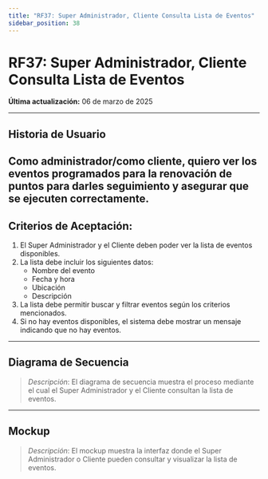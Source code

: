 ```yaml
---
title: "RF37: Super Administrador, Cliente Consulta Lista de Eventos"  
sidebar_position: 38
---
```


# RF37: Super Administrador, Cliente Consulta Lista de Eventos  

**Última actualización:** 06 de marzo de 2025  

---

## Historia de Usuario  
Como administrador/como cliente, quiero ver los eventos programados para la renovación de puntos para darles seguimiento y asegurar que se ejecuten correctamente. 
---

## **Criterios de Aceptación:**  

1. El Super Administrador y el Cliente deben poder ver la lista de eventos disponibles.  
2. La lista debe incluir los siguientes datos:  
   - Nombre del evento  
   - Fecha y hora  
   - Ubicación  
   - Descripción  
3. La lista debe permitir buscar y filtrar eventos según los criterios mencionados.  
4. Si no hay eventos disponibles, el sistema debe mostrar un mensaje indicando que no hay eventos.  

---

## **Diagrama de Secuencia**  

> *Descripción*: El diagrama de secuencia muestra el proceso mediante el cual el Super Administrador y el Cliente consultan la lista de eventos.  

---

## **Mockup**  

> *Descripción*: El mockup muestra la interfaz donde el Super Administrador o Cliente pueden consultar y visualizar la lista de eventos.  
